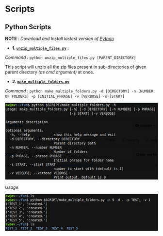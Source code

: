 # Scripts

## Python Scripts

**NOTE** : *Download and Install lastest version of [Python](https://www.python.org/downloads/)* 

- **1. [`unzip_multiple_files.py`](https://github.com/ankitvashisht12/scripts/blob/master/python_scripts/unzip_multiple_files.py)** : 
 
*Command :* `python unzip_multiple_files.py [PARENT_DIRECTORY]`

This script will unzip all the zip files present in sub-directories of given parent directory *(as cmd argument)* at once.

- **2. [`make_multiple_folders.py`](https://github.com/ankitvashisht12/scripts/blob/master/python_scripts/make_multiple_folders.py)**

*Command :* `python make_multiple_folders.py -d [DIRECTORY] -n [NUMBER OF FOLDERS] -p [INITIAL_PHRASE] -v [VERBOSE] -s [START]`

![help](https://github.com/ankitvashisht12/scripts/blob/master/python_scripts/images/make_multiple_folders/help.png)

*Usage*

![usage](https://github.com/ankitvashisht12/scripts/blob/master/python_scripts/images/make_multiple_folders/usage.png)



